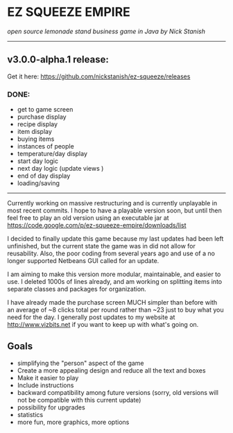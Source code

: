 EZ SQUEEZE EMPIRE    
=================
_open source lemonade stand business game in Java by Nick Stanish_

********************************************************

v3.0.0-alpha.1 release:
-------------------------

Get it here: <https://github.com/nickstanish/ez-squeeze/releases>



### DONE:

- get to game screen
- purchase display
- recipe display
- item display
- buying items
- instances of people
- temperature/day display
- start day logic
- next day logic (update views )
- end of day display
- loading/saving


**********************************************************

Currently working on massive restructuring and is currently unplayable in most recent commits. I hope to have a playable version soon, but until then feel free to play an old version using an executable jar at <https://code.google.com/p/ez-squeeze-empire/downloads/list>

I decided to finally update this game because my last updates had been left unfinished, but the current state the game was in did not allow for reusability. Also, the poor coding from several years ago and use of a no longer supported Netbeans GUI called for an update.

I am aiming to make this version more modular, maintainable, and easier to use.
I deleted 1000s of lines already, and am working on splitting items into separate classes and packages for organization.

I have already made the purchase screen MUCH simpler than before with an average of ~8 clicks total per round rather than ~23 just to buy what you need for the day.
I generally post updates to my website at <http://www.vizbits.net> if you want to keep up with what's going on.

## Goals
- simplifying the "person" aspect of the game
- Create a more appealing design and reduce all the text and boxes
- Make it easier to play
- Include instructions
- backward compatibility among future versions (sorry, old versions will not be compatible with this current update)
- possibility for upgrades
- statistics
- more fun, more graphics, more options
